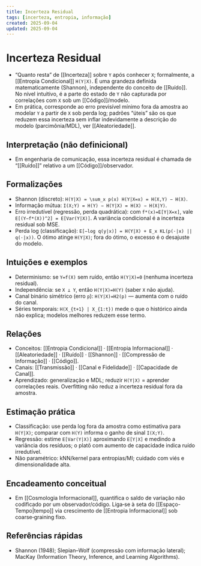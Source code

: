 ```yaml
---
title: Incerteza Residual
tags: [incerteza, entropia, informação]
created: 2025-09-04
updated: 2025-09-04
---
```

# Incerteza Residual

- “Quanto resta” de [[Incerteza]] sobre `Y` após conhecer `X`; formalmente, a [[Entropia Condicional]] `H(Y|X)`. É uma grandeza definida matematicamente (Shannon), independente do conceito de [[Ruído]]. No nível intuitivo, é a parte do estado de `Y` não capturada por correlações com `X` sob um [[Código]]/modelo.
- Em prática, corresponde ao erro previsível mínimo fora da amostra ao modelar `Y` a partir de `X` sob perda log; padrões “úteis” são os que reduzem essa incerteza sem inflar indevidamente a descrição do modelo (parcimônia/MDL), ver [[Aleatoriedade]].

## Interpretação (não definicional)
- Em engenharia de comunicação, essa incerteza residual é chamada de “[[Ruído]]” relativo a um [[Código]]/observador.

## Formalizações
- Shannon (discreto): `H(Y|X) = \sum_x p(x) H(Y|X=x) = H(X,Y) − H(X)`.
- Informação mútua: `I(X;Y) = H(Y) − H(Y|X) = H(X) − H(X|Y)`.
- Erro irredutível (regressão, perda quadrática): com `f*(x)=E[Y|X=x]`, vale `E[(Y−f*(X))^2] = E[Var(Y|X)]`. A variância condicional é a incerteza residual sob MSE.
- Perda log (classificação): `E[−log q(y|x)] = H(Y|X) + E_x KL(p(·|x) || q(·|x))`. O ótimo atinge `H(Y|X)`; fora do ótimo, o excesso é o desajuste do modelo.

## Intuições e exemplos
- Determinismo: se `Y=f(X)` sem ruído, então `H(Y|X)=0` (nenhuma incerteza residual).
- Independência: se `X ⟂ Y`, então `H(Y|X)=H(Y)` (saber `X` não ajuda).
- Canal binário simétrico (erro `p`): `H(Y|X)=H2(p)` — aumenta com o ruído do canal.
- Séries temporais: `H(X_{t+1} | X_{1:t})` mede o que o histórico ainda não explica; modelos melhores reduzem esse termo.

## Relações
- Conceitos: [[Entropia Condicional]] · [[Entropia Informacional]] · [[Aleatoriedade]] · [[Ruído]] · [[Shannon]] · [[Compressão de Informação]] · [[Código]].
- Canais: [[Transmissão]] · [[Canal e Fidelidade]] · [[Capacidade de Canal]].
- Aprendizado: generalização e MDL; reduzir `H(Y|X)` = aprender correlações reais. Overfitting não reduz a incerteza residual fora da amostra.

## Estimação prática
- Classificação: use perda log fora da amostra como estimativa para `H(Y|X)`; comparar com `H(Y)` informa o ganho de sinal `I(X;Y)`.
- Regressão: estime `E[Var(Y|X)]` aproximando `E[Y|X]` e medindo a variância dos resíduos; o platô com aumento de capacidade indica ruído irredutível.
- Não paramétrico: kNN/kernel para entropias/MI; cuidado com viés e dimensionalidade alta.

## Encadeamento conceitual
- Em [[Cosmologia Informacional]], quantifica o saldo de variação não codificado por um observador/código. Liga‑se à seta do [[Espaço-Tempo|tempo]] via crescimento de [[Entropia Informacional]] sob coarse‑graining fixo.

## Referências rápidas
- Shannon (1948); Slepian–Wolf (compressão com informação lateral); MacKay (Information Theory, Inference, and Learning Algorithms).
